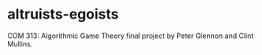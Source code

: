altruists-egoists
=================

COM 313: Algorithmic Game Theory final project by Peter Glennon and Clint Mullins.